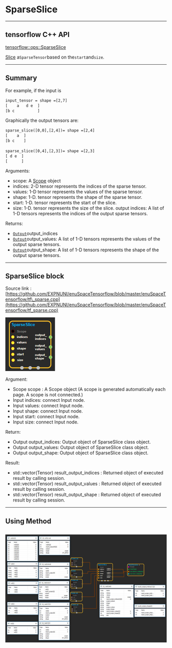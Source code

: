 # SparseSlice

---

## tensorflow C++ API

[tensorflow::ops::SparseSlice](https://www.tensorflow.org/api_docs/cc/class/tensorflow/ops/sparse-slice)

[Slice](https://www.tensorflow.org/api_docs/cc/class/tensorflow/ops/slice.html#classtensorflow_1_1ops_1_1_slice) a`SparseTensor`based on the`start`and`size`.

---

## Summary

For example, if the input is

```
input_tensor = shape =[2,7]
[    a   d e  ]
[b c          ]
```

Graphically the output tensors are:

```
sparse_slice([0,0],[2,4])= shape =[2,4]
[    a  ]
[b c    ]

sparse_slice([0,4],[2,3])= shape =[2,3]
[ d e  ]
[      ]
```

Arguments:

* scope: A [Scope](https://www.tensorflow.org/api_docs/cc/class/tensorflow/scope.html#classtensorflow_1_1_scope) object
* indices: 2-D tensor represents the indices of the sparse tensor.
* values: 1-D tensor represents the values of the sparse tensor.
* shape: 1-D. tensor represents the shape of the sparse tensor.
* start: 1-D. tensor represents the start of the slice.
* size: 1-D. tensor represents the size of the slice. output indices: A list of 1-D tensors represents the indices of the output sparse tensors.

Returns:

* [`Output`](https://www.tensorflow.org/api_docs/cc/class/tensorflow/output.html#classtensorflow_1_1_output)output\_indices
* [`Output`](https://www.tensorflow.org/api_docs/cc/class/tensorflow/output.html#classtensorflow_1_1_output)output\_values: A list of 1-D tensors represents the values of the output sparse tensors.
* [`Output`](https://www.tensorflow.org/api_docs/cc/class/tensorflow/output.html#classtensorflow_1_1_output)output\_shape: A list of 1-D tensors represents the shape of the output sparse tensors.

---

## SparseSlice block

Source link : [https://github.com/EXPNUNI/enuSpaceTensorflow/blob/master/enuSpaceTensorflow/tf\_sparse.cpp](https://github.com/EXPNUNI/enuSpaceTensorflow/blob/master/enuSpaceTensorflow/tf_sparse.cpp)

![](/assets/sparse_op/SparseSlice1.jpg)

Argument:

* Scope scope : A Scope object \(A scope is generated automatically each page. A scope is not connected.\)
* Input indices: connect  Input node.
* Input values: connect  Input node.
* Input shape: connect  Input node.
* Input start: connect  Input node.
* Input size: connect  Input node.

Return:

* Output output\_indices: Output object of SparseSlice class object.
* Output output\_values: Output object of SparseSlice class object.
* Output output\_shape: Output object of SparseSlice class object.

Result:

* std::vector\(Tensor\) result\_output\_indices : Returned object of executed result by calling session.
* std::vector\(Tensor\) result\_output\_values : Returned object of executed result by calling session.
* std::vector\(Tensor\) result\_output\_shape : Returned object of executed result by calling session.

---

## Using Method

## ![](/assets/sparse_op/SparseSlice2.jpg)



